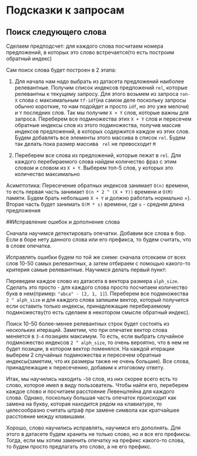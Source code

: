 # Подсказки к запросам


## Поиск следующего слова

Сделаем предподсчет: для каждого слова посчитаем номера предложений, в которых
это слово встречается(то есть построим обратный индекс)

Сам поиск слова будет построен в 2 этапа:

1. Для начала нам надо выбрать из датасета предложений наиболее релевантные. Получим список индексов предложений
```rel```, которые релевантны к текущему запросу.
Для этого возьмем из запроса ```топ-X``` слова с максимальным ```tf-idf```(на самом деле
поскольку запросы обычно короткие, то нам подойдет и просто ```idf```, но это уже мелочи) и ```Y```
последних слов. Так мы получим ```X + Y``` слов, которые важны для запроса. 
Переберем все подмножества этих ```X + Y``` слов и пересечем обратные индексы слов из 
этого подмножества, получив массив индексов предложений, в которых содержится каждое из 
этих слов. Будем добавлять все элементы этого массива в список ```rel```. Будем так делать пока размер массива ```
rel``` не превосходит ```M```

2. Переберем все слова из предложений, которые лежат в ```rel```. Для каждого 
перебираемого слова найдем количество фраз с этим словом и словом из ```X + Y```. Выберем топ-5 слов, у которых это количество
максимально

Асимптотика:
Пересечение обратных индексов занимает ```O(n)``` времени, то есть первая часть занимает 
```O(n * 2 ^ (X + Y))```
времени и ```O(M)``` памяти. Будем брать небольшие ```X + Y``` и должно работать нормально =). Вторая часть будет занимать ```O(M * s)``` времени, 
где ```s``` - средняя длина предложения

##Исправление ошибок и дополнение слова 

Сначала научимся детектировать опечатки. Добавим все слова в бор. Если в боре нету данного слова 
или его префикса, то будем считать, что в слове опечатка. 

Исправлять ошибки будем по той же схеме: сначала отсекаем от всех слов 10-50
самых релевантных, а затем отбираем с помощью какого-то критерия самые релевантные. Научимся
делать первый пункт:

Переведем каждое слово из датасета в вектора размера ```alph_size```. Сделать
это просто - для каждого слова просто посчитаем количество букв в нем(пример: ```"abca" - [2, 1, 1]```).
Переберем все подмножества ```2 ^ alph_size``` и для каждого слова запишем вектор, который 
получится если оставить только индексы, принадлежащие перебираемому подмножеству(то есть сделаем в некотором смысле обратный
индекс).

Поиск 10-50 более-менее релевантных строк будет состоять из нескольких итераций. Заметим, что при 
опечатке вектор слова меняется в ```3-4``` позициях максимум. То есть, если выбрать случайное подмножество индексов
```2 ^ alph_size```, то очень вероятно, что в нем не будет позиции, в котором вектор поменялся.
На каждой итерации выберем 2 случайных подмножества и пересечем обратные индексы(заметим, что их размеры также не очень большие). 
Все слова, принадлежащие к пересечению, добавим к итоговому ответу.

Итак, мы научились находить ```~50``` слов, из них скорее всего есть то слово, которое имел в виду пользователь.
Чтобы найти его, переберем каждое слово и посчитаем расстояние Левенштейна для каждого слова. Однако, поскольку большая 
часть опечаток происходит как замена на букву, которая находится рядом на клавиатуре, то целесообразно считать штраф при замене 
символа как кратчайшее расстояние между клавишами.

Хорошо, слово научились исправлять, научимся его дополнять. Для этого в датасете будем хранить не только слово, но и все его префиксы.
Тогда, если мы хотим заменить опечатку на префикс какого-то слова, то будем просто предлагать это слово, а не его префикс.
